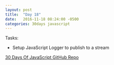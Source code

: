 ```yaml
---
layout: post
title:  "Day 18"
date:   2016-11-18 08:24:00 -0500
categories: 30days javascript
---
```

Tasks:

* Setup JavaScript Logger to publish to a stream

[30 Days Of JavaScript GitHub Repo](https://github.com/chrylarson/30DaysOfJavaScript)